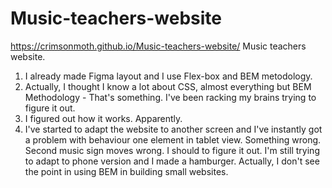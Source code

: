 # Music-teachers-website
https://crimsonmoth.github.io/Music-teachers-website/
Music teachers website.
1. I already made Figma layout and I use Flex-box and BEM metodology.
2. Actually, I thought I know a lot about CSS, almost everything but BEM Methodology - That's something. I've been racking my brains trying to figure it out. 
3. I figured out how it works. Apparently.
4. I've started to adapt the website to another screen and I've instantly got a problem with behaviour one element in tablet view. Something wrong. Second music sign moves wrong. I should to figure it out. 
I'm still trying to adapt to phone version and I made a hamburger. 
Actually, I don't see the point in using BEM in building small websites. 
